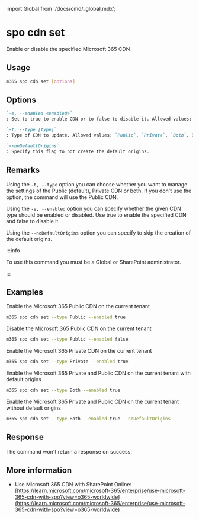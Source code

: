 <!-- DISCLAIMER: All secrets, passwords, and sensitive values in this document are examples only and not real credentials. -->
import Global from '/docs/cmd/_global.mdx';

# spo cdn set

Enable or disable the specified Microsoft 365 CDN

## Usage

```sh
m365 spo cdn set [options]
```

## Options

```md definition-list
`-e, --enabled <enabled>`
: Set to true to enable CDN or to false to disable it. Allowed values: `true`, `false`.

`-t, --type [type]`
: Type of CDN to update. Allowed values: `Public`, `Private`, `Both`. Defaults to `Public`.

`--noDefaultOrigins`
: Specify this flag to not create the default origins.
```

<Global />

## Remarks

Using the `-t, --type` option you can choose whether you want to manage the settings of the Public (default), Private CDN or both. If you don't use the option, the command will use the Public CDN.

Using the `-e, --enabled` option you can specify whether the given CDN type should be enabled or disabled. Use true to enable the specified CDN and false to disable it.

Using the `--noDefaultOrigins` option you can specify to skip the creation of the default origins.

:::info

To use this command you must be a Global or SharePoint administrator.

:::

## Examples

Enable the Microsoft 365 Public CDN on the current tenant

```sh
m365 spo cdn set --type Public --enabled true
```

Disable the Microsoft 365 Public CDN on the current tenant

```sh
m365 spo cdn set --type Public --enabled false
```

Enable the Microsoft 365 Private CDN on the current tenant

```sh
m365 spo cdn set --type Private --enabled true
```

Enable the Microsoft 365 Private and Public CDN on the current tenant with default origins

```sh
m365 spo cdn set --type Both --enabled true
```

Enable the Microsoft 365 Private and Public CDN on the current tenant without default origins

```sh
m365 spo cdn set --type Both --enabled true --noDefaultOrigins
```

## Response

The command won't return a response on success.

## More information

- Use Microsoft 365 CDN with SharePoint Online: [https://learn.microsoft.com/microsoft-365/enterprise/use-microsoft-365-cdn-with-spo?view=o365-worldwide](https://learn.microsoft.com/microsoft-365/enterprise/use-microsoft-365-cdn-with-spo?view=o365-worldwide)

